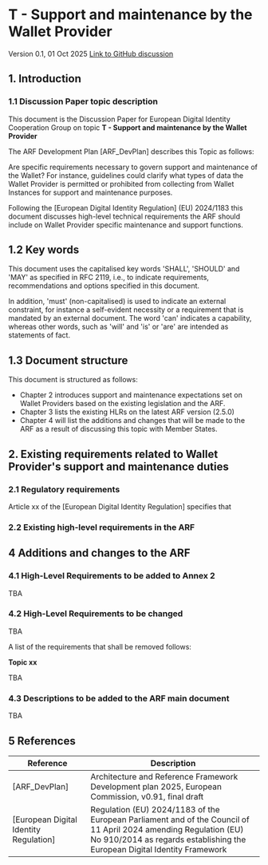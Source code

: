 # T - Support and maintenance by the Wallet Provider

Version 0.1, 01 Oct 2025
[Link to GitHub discussion](https://github.com/eu-digital-identity-wallet/eudi-doc-architecture-and-reference-framework/discussions/583)

## 1. Introduction

### 1.1 Discussion Paper topic description

This document is the Discussion Paper for European Digital Identity Cooperation Group
on topic **T - Support and maintenance by the Wallet Provider**

The ARF Development Plan [ARF_DevPlan] describes this Topic as follows:

Are specific requirements necessary to govern support and maintenance of the Wallet? For instance, guidelines could clarify what types of data the Wallet Provider is permitted or prohibited from collecting from Wallet Instances for support and maintenance purposes.

Following the [European Digital Identity Regulation] (EU) 2024/1183 this document discusses high-level technical requirements the ARF should include on Wallet Provider specific maintenance and support functions.

## 1.2 Key words

This document uses the capitalised key words 'SHALL', 'SHOULD' and 'MAY' as
specified in RFC 2119, i.e., to indicate requirements, recommendations and
options specified in this document.

In addition, 'must' (non-capitalised) is used to indicate an external
constraint, for instance a self-evident necessity or a requirement that is
mandated by an external document. The word 'can' indicates a capability, whereas
other words, such as 'will' and 'is' or 'are' are intended as statements of
fact.

## 1.3 Document structure

This document is structured as follows:

- Chapter 2 introduces support and maintenance expectations set on Wallet Providers based on the existing legislation and the ARF.
- Chapter 3 lists the existing HLRs on the latest ARF version (2.5.0)
- Chapter 4 will list the additions and changes that will be made to the ARF as a result of discussing this topic with Member States.

## 2. Existing requirements related to Wallet Provider's support and maintenance duties

### 2.1 Regulatory requirements

Article xx of the [European Digital Identity Regulation] specifies that

### 2.2 Existing high-level requirements in the ARF



## 4 Additions and changes to the ARF

### 4.1 High-Level Requirements to be added to Annex 2

TBA

### 4.2 High-Level Requirements to be changed

TBA

A list of the requirements that shall be removed follows:

**Topic xx**

TBA

### 4.3 Descriptions to be added to the ARF main document

TBA

## 5 References

| Reference | Description |
| --- | --- |
| [ARF_DevPlan] | Architecture and Reference Framework Development plan 2025, European Commission, v0.91, final draft |
| [European Digital Identity Regulation] | Regulation (EU) 2024/1183 of the European Parliament and of the Council of 11 April 2024 amending Regulation (EU) No 910/2014 as regards establishing the European Digital Identity Framework |